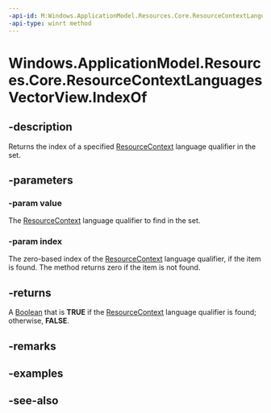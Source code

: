 ```yaml
---
-api-id: M:Windows.ApplicationModel.Resources.Core.ResourceContextLanguagesVectorView.IndexOf(System.String,System.UInt32@)
-api-type: winrt method
---
```


<!-- Method syntax
public bool IndexOf(System.String value, System.UInt32 index)
-->

# Windows.ApplicationModel.Resources.Core.ResourceContextLanguagesVectorView.IndexOf

## -description
Returns the index of a specified [ResourceContext](resourcecontext.md) language qualifier in the set.

## -parameters
### -param value
The [ResourceContext](resourcecontext.md) language qualifier to find in the set.

### -param index
The zero-based index of the [ResourceContext](resourcecontext.md) language qualifier, if the item is found. The method returns zero if the item is not found.

## -returns
A [Boolean](https://docs.microsoft.com/dotnet/api/system.boolean?redirectedfrom=MSDN) that is **TRUE** if the [ResourceContext](resourcecontext.md) language qualifier is found; otherwise, **FALSE**.

## -remarks

## -examples

## -see-also
